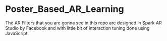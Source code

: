 # Poster_Based_AR_Learning
The AR Filters that you are gonna see in this repo are designed in Spark AR Studio by Facebook and with little bit of interaction tuning done using JavaScript.
